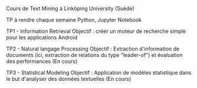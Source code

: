 Cours de Text Mining à Linköping University (Suède)

TP à rendre chaque semaine
Python, Jupyter Notebook

TP1 - Information Retrieval
Objectif : créer un moteur de recherche simple pour les applications Android 

TP2 - Natural langage Processing
Objectif : Extraction d'information de documents (ici, extraction de relations du type "leader-of") et évaluation des performances
(En cours)

TP3 - Statistical Modeling
Objectif : Application de modèles statistique dans le but d'analyser des données textuelles
(En cours)
